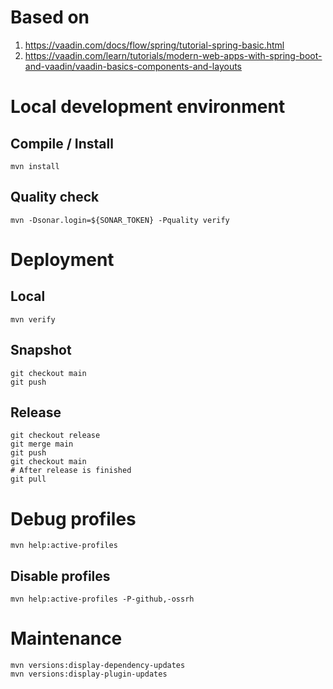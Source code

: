 # Based on 

1. https://vaadin.com/docs/flow/spring/tutorial-spring-basic.html
2. https://vaadin.com/learn/tutorials/modern-web-apps-with-spring-boot-and-vaadin/vaadin-basics-components-and-layouts

# Local development environment

## Compile / Install

```
mvn install
```

## Quality check

```
mvn -Dsonar.login=${SONAR_TOKEN} -Pquality verify
```

# Deployment

## Local

```
mvn verify
```

## Snapshot

```
git checkout main
git push
```

## Release

```
git checkout release
git merge main
git push
git checkout main
# After release is finished
git pull
```

# Debug profiles

```
mvn help:active-profiles
```

## Disable profiles

```
mvn help:active-profiles -P-github,-ossrh
```

# Maintenance

```
mvn versions:display-dependency-updates
mvn versions:display-plugin-updates
```